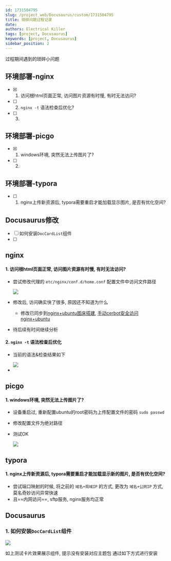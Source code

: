 ```yaml
---
id: 1731504795
slug: /project_web/Docusaurus/custom/1731504795
title: 琐碎问题过程记录
date: 
authors: Electrical Killer
tags: [project, Docusaurus]
keywords: [project, Docusaurus]
sidebar_position: 2
---
```


过程期间遇到的琐碎小问题

<!-- truncate -->

## 环境部署-nginx

- [x] 1. 访问根html页面正常, 访问图片资源有时慢, 有时无法访问?
- [ ] 2.  `nginx -t` 语法检查后优化?
- [ ] 3. 

## 环境部署-picgo

- [x] 1. windows环境, 突然无法上传图片了?
- [ ] 2. 

## 环境部署-typora

- [ ] 1. nginx上传新资源后, typora需要重启才能加载显示图片, 是否有优化空间?

## Docusaurus修改

- [ ] 如何安装`DocCardList`组件
- [ ] 

## nginx

#### 1. 访问根html页面正常, 访问图片资源有时慢, 有时无法访问?

- 尝试修改代理的 `etc/nginx/conf.d/home.conf` 配置文件中访问文件路径

    <img src="https://img.eksnotebook.com/images/Snipaste_2024-10-07_18-26-40.png" />
  
- 修改后, 访问确实快了很多, 原因还不知道为什么

    - 修改已同步到[nginx+ubuntu图床搭建](https://wiki.eksnotebook.com/docs/project_web/Docusaurus/deploy/1731504844), [手动cerbot安全访问nginx+ubuntu](https://wiki.eksnotebook.com/docs/project_web/Docusaurus/deploy/1731504861)

- 待后续有时间继续分析

#### 2. `nginx -t` 语法检查后优化

- 当前的语法&检查结果如下

    <img src="https://img.eksnotebook.com/images/Snipaste_2024-10-07_19-16-00.png"  />

- 

## picgo

#### 1. windows环境, 突然无法上传图片了?

- 设备重启过, 重新配置ubuntu的root密码为上传配置文件的密码 `sudo passwd`

- 修改配置文件为绝对路径

- 测试OK

    ![](https://img.eksnotebook.com/images/202410071935439.png)

## typora

#### 1. nginx上传新资源后, typora需要重启才能加载显示新的图片, 是否有优化空间?

- 尝试端口映射的时候, 将之前的 `域名+局域IP` 的方式, 更改为 `域名+公网IP` 方式, 莫名奇妙访问异常快速
- 且==内网访问==, sftp服务, nginx服务均正常

## Docusaurus

### 1. 如何安装`DocCardList`组件

<img src="https://img.eksnotebook.com/images/202411162302182.png"/>

如上测试卡片效果展示组件, 提示没有安装对应主题包
通过如下方式进行安装

```powershell
```

